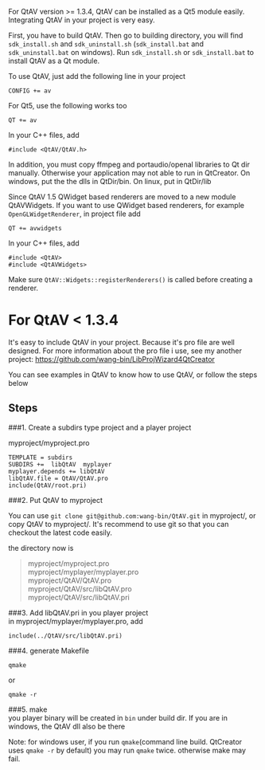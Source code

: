 For QtAV version >= 1.3.4, QtAV can be installed as a Qt5 module easily. Integrating QtAV in your project is very easy. 

First, you have to build QtAV. Then go to building directory, you will find `sdk_install.sh` and `sdk_uninstall.sh` (`sdk_install.bat` and `sdk_uninstall.bat` on windows). Run `sdk_install.sh` or `sdk_install.bat` to install QtAV as a Qt module.

To use QtAV, just add the following line in your project

    CONFIG += av

For Qt5, use the following works too

    QT += av

In your C++ files, add

    #include <QtAV/QtAV.h>

In addition, you must copy ffmpeg and portaudio/openal libraries to Qt dir manually. Otherwise your application may not able to run in QtCreator. On windows, put the the dlls in QtDir/bin. On linux, put in QtDir/lib

Since QtAV 1.5 QWidget based renderers are moved to a new module QtAVWidgets. If you want to use QWidget based renderers, for example `OpenGLWidgetRenderer`, in project file add

    QT += avwidgets

In your C++ files, add 

    #include <QtAV>
    #include <QtAVWidgets>

Make sure `QtAV::Widgets::registerRenderers()` is called before creating a renderer.
 
# For QtAV < 1.3.4

It's easy to include QtAV in your project. Because it's pro file are well designed. For more information about the pro file i use, see my another project: https://github.com/wang-bin/LibProjWizard4QtCreator

You can see examples in QtAV to know how to use QtAV, or follow the steps below

## Steps
###1. Create a subdirs type project and a player project

myproject/myproject.pro

    TEMPLATE = subdirs
    SUBDIRS +=  libQtAV  myplayer
    myplayer.depends += libQtAV
    libQtAV.file = QtAV/QtAV.pro
    include(QtAV/root.pri)

###2. Put QtAV to myproject

You can use `git clone git@github.com:wang-bin/QtAV.git` in myproject/, or copy QtAV to myproject/. It's recommend to use git so that you can checkout the latest code easily.

the directory now is

> myproject/myproject.pro  
> myproject/myplayer/myplayer.pro  
> myproject/QtAV/QtAV.pro  
> myproject/QtAV/src/libQtAV.pro  
> myproject/QtAV/src/libQtAV.pri

###3. Add libQtAV.pri in you player project  
in myproject/myplayer/myplayer.pro, add  

    include(../QtAV/src/libQtAV.pri)

###4. generate Makefile

    qmake

or

    qmake -r

###5. make  
you player binary will be created in `bin` under build dir. If you are in windows, the QtAV dll also be there

Note: for windows user, if you run `qmake`(command line build. QtCreator uses `qmake -r` by default) you may run `qmake` twice. otherwise make may fail.

